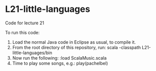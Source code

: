 L21-little-languages
====================

Code for lecture 21

To run this code:
1) Load the normal Java code in Eclipse as usual, to compile it.
2) From the root directory of this repository, run:
   scala -classpath L21-little-languages/bin
3) Now run the following:
   :load ScalaMusic.scala
4) Time to play some songs, e.g.:
   play(pachelbel)
